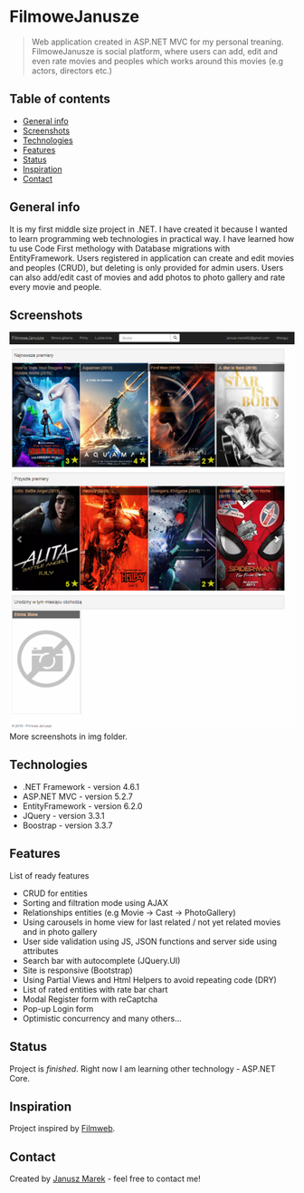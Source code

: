 # FilmoweJanusze
> Web application created in ASP.NET MVC for my personal treaning. FilmoweJanusze is social platform, where users can add, edit and even rate movies and peoples which works around this movies (e.g actors, directors etc.)

## Table of contents
* [General info](#general-info)
* [Screenshots](#screenshots)
* [Technologies](#technologies)
* [Features](#features)
* [Status](#status)
* [Inspiration](#inspiration)
* [Contact](#contact)

## General info
It is my first middle size project in .NET. I have created it because I wanted to learn programming web technologies in practical way.
I have learned how tu use Code First methology with Database migrations with EntityFramework. 
Users registered in application can create and edit movies and peoples (CRUD), but deleting is only provided for admin users. Users can also add/edit cast of movies and add photos to photo gallery and rate every movie and people.

## Screenshots
![Example screenshot](./img/Home.PNG)
More screenshots in img folder.

## Technologies
* .NET Framework - version 4.6.1
* ASP.NET MVC - version 5.2.7
* EntityFramework - version 6.2.0
* JQuery - version 3.3.1
* Boostrap - version 3.3.7

## Features
List of ready features
* CRUD for entities
* Sorting and filtration mode using AJAX
* Relationships entities (e.g Movie -> Cast -> PhotoGallery)
* Using carousels in home view for last related / not yet related movies and in photo gallery
* User side validation using JS, JSON functions and server side using attributes
* Search bar with autocomplete (JQuery.UI)
* Site is responsive (Bootstrap)
* Using Partial Views and Html Helpers to avoid repeating code (DRY)
* List of rated entities with rate bar chart
* Modal Register form with reCaptcha
* Pop-up Login form
* Optimistic concurrency 
and many others... 

## Status
Project is _finished_. Right now I am learning other technology - ASP.NET Core.

## Inspiration
Project inspired by [Filmweb](https://www.filmweb.pl).

## Contact
Created by [Janusz Marek](https://www.linkedin.com/in/janusz-marek-a26816a0/) - feel free to contact me!
